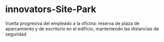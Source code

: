 # innovators-Site-Park
Vuelta progresiva del empleado a la oficina: reserva de plaza de aparcamiento y de escritorio en el edificio, manteniendo las distancias de seguridad
